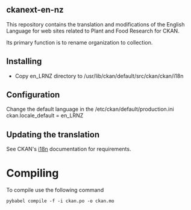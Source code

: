 ## ckanext-en-nz
This repository contains the translation and modifications of the English Language for web sites related to Plant and Food Research for CKAN.

Its primary function is to rename organization to collection.

## Installing
* Copy en_LRNZ directory to /usr/lib/ckan/default/src/ckan/ckan/i18n

## Configuration
Change the default language in the /etc/ckan/default/production.ini
ckan.locale_default = en_LRNZ

## Updating the translation
See CKAN's [i18n](http://docs.ckan.org/en/ckan-2.6.1/contributing/i18n.html) documentation for requirements.

# Compiling
To compile use the following command

```
pybabel compile -f -i ckan.po -o ckan.mo
```
